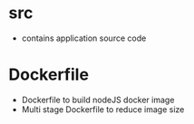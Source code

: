 # src
- contains application source code

# Dockerfile
- Dockerfile to build nodeJS docker image
- Multi stage Dockerfile to reduce image size